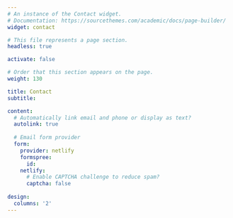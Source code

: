 ```yaml
---
# An instance of the Contact widget.
# Documentation: https://sourcethemes.com/academic/docs/page-builder/
widget: contact

# This file represents a page section.
headless: true

activate: false

# Order that this section appears on the page.
weight: 130

title: Contact
subtitle:

content:
  # Automatically link email and phone or display as text?
  autolink: true
  
  # Email form provider
  form:
    provider: netlify
    formspree:
      id:
    netlify:
      # Enable CAPTCHA challenge to reduce spam?
      captcha: false
  
design:
  columns: '2'
---
```

